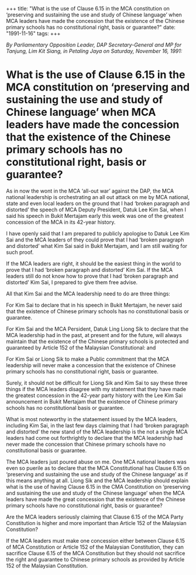 +++ 
title: "What is the use of Clause 6.15 in the MCA constitution on ‘preserving and sustaining the use and study of Chinese language’ when MCA leaders have made the concession that the existence of the Chinese primary schools has no constitutional right, basis or guarantee?"
date: "1991-11-16"
tags:
+++

_By Parliamentary Opposition Leader, DAP Secretary-General and MP for Tanjung, Lim Kit Siang, in Petaling Jaya on Saturday, November 16, 1991:_

# What is the use of Clause 6.15 in the MCA constitution on ‘preserving and sustaining the use and study of Chinese language’ when MCA leaders have made the concession that the existence of the Chinese primary schools has no constitutional right, basis or guarantee?

As in now the wont in the MCA ‘all-out war’ against the DAP, the MCA national leadership is orchestrating an all out attack on me by MCA national, state and even local leaders on the ground that I had ‘broken paragraph and distorted’ the speech of MCA Deputy President, Datuk Lee Kim Sai, when I said his speech in Bukit Mertajam early this week was one of the greatest concession of the MCA in its 42-year history.</u>

I have openly said that I am prepared to publicly apologise to Datuk Lee Kim Sai and the MCA leaders of they could prove that I had ‘broken paragraph and distorted’ what Kim Sai said in Bukit Mertajam, and I am still waiting for such proof.

If the MCA leaders are right, it should be the easiest thing in the world to prove that I had ‘broken paragraph and distorted’ Kim Sai. If the MCA leaders still do not know how to prove that I had ‘broken paragraph and distorted’ Kim Sai, I prepared to give them free advise.

All that Kim Sai and the MCA leadership need to do are three things:

For Kim Sai to declare that in his speech in Bukit Mertajam, he never said that the existence of Chinese primary schools has no constitutional basis or guarantee.

For Kim Sai and the MCA Persident, Datuk Ling Liong Sik to declare that the MCA leadership had in the past, at present and for the future, will always maintain that the existence of the Chinese primary schools is protected and guaranteed by Article 152 of the Malaysian Constitutional: and

For Kim Sai or Liong Sik to make a Public commitment that the MCA leadership will never make a concession that the existence of Chinese primary schools has no constitutional right, basis or guarantee.

Surely, it should not be difficult for Liong Sik and Kim Sai to say these three things if the MCA leaders disagree with my statement that they have made the greatest concession in the 42-year party history with the Lee Kim Sai announcement in Bukit Mertajam that the existence of Chinese primary schools has no constitutional basis or guarantee.

What is most noteworthy in the stataement issued by the MCA leaders, including Kim Sai, in the last few days claiming that I had ‘broken paragraph and distorted’ the new stand of the MCA leadership is the not a single MCA leaders had come out forthrightly to declare that the MCA leadership had never made the concession that Chinese primary schools have no constitutional basis or guarantee.

The MCA leaders just poured abuse on me. One MCA national leaders was even so puerile as to declare that the MCA Constitutional has Clause 6.15 on ‘preserving and sustaining the use and study of the Chinese language’ as if this means anything at all.
Liong Sik and the MCA leadership should explain what is the use of having Clause 6.15 in the CMA Constitution on ‘preserving and sustaining the use and study of the Chinese language’ when the MCA leaders have made the great concession that the existence of the Chinese primary schools have no constitutional right, basis or guarantee?

Are the MCA leaders seriously claiming that Clause 6.15 of the MCA Party Constitution is higher and more important than Article 152 of the Malaysian Constitution?

If the MCA leaders must make one concession either between Clause 6.15 of MCA Constitution or Article 152 of the Malaysian Constitution, they can sacrifice Clause 6.15 of the MCA Constitution but they should not sacrifice the right and guarantee to Chinese primary schools as provided by Article 152 of the Malaysian Constitution.
 
